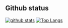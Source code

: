 ## Github status
[![github stats](https://github-readme-stats.vercel.app/api?username=mrbadri&&card_width=100%)](https://github.com/anuraghazra/github-readme-stats)
[![Top Langs](https://github-readme-stats.vercel.app/api/top-langs/?username=mrbadri&layout=compact)](https://github.com/arminnacl/github-readme-stats)
